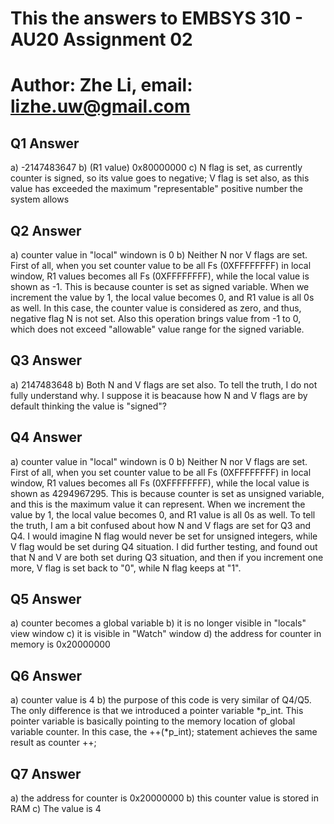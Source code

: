 # This the answers to EMBSYS 310 - AU20 Assignment 02
# Author: Zhe Li, email: lizhe.uw@gmail.com

## Q1 Answer
a) -2147483647
b) (R1 value) 0x80000000
c) N flag is set, as currently counter is signed, so its value goes to negative; V flag is set also, as this value has exceeded the maximum "representable" positive number the system allows

## Q2 Answer
a) counter value in "local" windown is 0
b) Neither N nor V flags are set. First of all, when you set counter value to be all Fs (0XFFFFFFFF) in local window, R1 values becomes all Fs (0XFFFFFFFF), while the local value is shown as -1. This is because counter is set as signed variable. When we increment the value by 1, the local value becomes 0, and R1 value is all 0s as well. In this case, the counter value is considered as zero, and thus, negative flag N is not set. Also this operation brings value from -1 to 0, which does not exceed "allowable" value range for the signed variable. 

## Q3 Answer
a) 2147483648
b) Both N and V flags are set also. To tell the truth, I do not fully understand why. I suppose it is beacause how N and V flags are by default thinking the value is "signed"?

## Q4 Answer
a) counter value in "local" windown is 0
b) Neither N nor V flags are set. First of all, when you set counter value to be all Fs (0XFFFFFFFF) in local window, R1 values becomes all Fs (0XFFFFFFFF), while the local value is shown as 4294967295. This is because counter is set as unsigned variable, and this is the maximum value it can represent. When we increment the value by 1, the local value becomes 0, and R1 value is all 0s as well. 
To tell the truth, I am a bit confused about how N and V flags are set for Q3 and Q4.
I would imagine N flag would never be set for unsigned integers, while V flag would be set during Q4 situation. 
I did further testing, and found out that N and V are both set during Q3 situation, and then if you increment one more, V flag is set back to "0", while N flag keeps at "1". 

## Q5 Answer
a) counter becomes a global variable
b) it is no longer visible in "locals" view window
c) it is visible in "Watch" window
d) the address for counter in memory is 0x20000000

## Q6 Answer
a) counter value is 4
b) the purpose of this code is very similar of Q4/Q5. The only difference is that we introduced a pointer variable *p_int. This pointer variable is basically pointing to the memory location of global variable counter. In this case, the ++(*p_int); statement achieves the same result as counter ++; 

## Q7 Answer
a) the address for counter is 0x20000000
b) this counter value is stored in RAM
c) The value is 4

